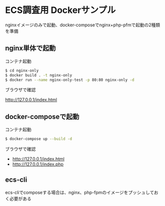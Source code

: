 # ECS調査用 Dockerサンプル

nginxイメージのみで起動、docker-composeでnginx+php-pfmで起動の2種類を準備

## nginx単体で起動

コンテナ起動

```bash
$ cd nginx-only
$ docker build . -t nginx-only
$ docker run --name nginx-only-test -p 80:80 nginx-only -d
```

ブラウザで確認

http://127.0.0.1/index.html

## docker-composeで起動

コンテナ起動

```bash
$ docker-compose up --build -d
```

ブラウザで確認

* http://127.0.0.1/index.html
* http://127.0.0.1/index.php

## ecs-cli

ecs-cliでcomposeする場合は、nginx、php-fpmのイメージをプッシュしておく必要がある